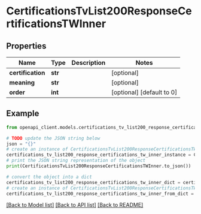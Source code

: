 # CertificationsTvList200ResponseCertificationsTWInner


## Properties

Name | Type | Description | Notes
------------ | ------------- | ------------- | -------------
**certification** | **str** |  | [optional] 
**meaning** | **str** |  | [optional] 
**order** | **int** |  | [optional] [default to 0]

## Example

```python
from openapi_client.models.certifications_tv_list200_response_certifications_tw_inner import CertificationsTvList200ResponseCertificationsTWInner

# TODO update the JSON string below
json = "{}"
# create an instance of CertificationsTvList200ResponseCertificationsTWInner from a JSON string
certifications_tv_list200_response_certifications_tw_inner_instance = CertificationsTvList200ResponseCertificationsTWInner.from_json(json)
# print the JSON string representation of the object
print(CertificationsTvList200ResponseCertificationsTWInner.to_json())

# convert the object into a dict
certifications_tv_list200_response_certifications_tw_inner_dict = certifications_tv_list200_response_certifications_tw_inner_instance.to_dict()
# create an instance of CertificationsTvList200ResponseCertificationsTWInner from a dict
certifications_tv_list200_response_certifications_tw_inner_from_dict = CertificationsTvList200ResponseCertificationsTWInner.from_dict(certifications_tv_list200_response_certifications_tw_inner_dict)
```
[[Back to Model list]](../README.md#documentation-for-models) [[Back to API list]](../README.md#documentation-for-api-endpoints) [[Back to README]](../README.md)


